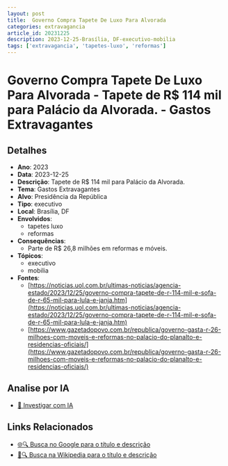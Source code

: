 ```yaml
---
layout: post
title:  Governo Compra Tapete De Luxo Para Alvorada
categories: extravagancia
article_id: 20231225
description: 2023-12-25-Brasília, DF-executivo-mobilia
tags: ['extravagancia', 'tapetes-luxo', 'reformas']
---
```


# Governo Compra Tapete De Luxo Para Alvorada - Tapete de R$ 114 mil para Palácio da Alvorada. - Gastos Extravagantes

## Detalhes
- **Ano**: 2023
- **Data**: 2023-12-25
- **Descrição**: Tapete de R$ 114 mil para Palácio da Alvorada.
- **Tema**: Gastos Extravagantes
- **Alvo**: Presidência da República
- **Tipo**: executivo
- **Local**: Brasília, DF
- **Envolvidos**:
  - tapetes luxo
  - reformas
- **Consequências**:
  - Parte de R$ 26,8 milhões em reformas e móveis.
- **Tópicos**:
  - executivo
  - mobilia
- **Fontes**:
  - [https://noticias.uol.com.br/ultimas-noticias/agencia-estado/2023/12/25/governo-compra-tapete-de-r-114-mil-e-sofa-de-r-65-mil-para-lula-e-janja.htm](https://noticias.uol.com.br/ultimas-noticias/agencia-estado/2023/12/25/governo-compra-tapete-de-r-114-mil-e-sofa-de-r-65-mil-para-lula-e-janja.htm)
  - [https://www.gazetadopovo.com.br/republica/governo-gasta-r-26-milhoes-com-moveis-e-reformas-no-palacio-do-planalto-e-residencias-oficiais/](https://www.gazetadopovo.com.br/republica/governo-gasta-r-26-milhoes-com-moveis-e-reformas-no-palacio-do-planalto-e-residencias-oficiais/)

## Analise por IA
- [🤖 Investigar com IA](https://www.perplexity.ai/search?q=%22gastos%20estravagantes%20departamento%20p%C3%BAblico%20Brasil%22%20Governo%20Compra%20Tapete%20De%20Luxo%20Para%20Alvorada%20Tapete%20de%20R%24%20114%20mil%20para%20Pal%C3%A1cio%20da%20Alvorada.%20Bras%C3%ADlia%2C%20DF%202023-12-25)

## Links Relacionados
- [🌐🔍 Busca no Google para o título e descrição](https://www.google.com/search?q=%22gastos%20estravagantes%20departamento%20p%C3%BAblico%20Brasil%22%20Governo%20Compra%20Tapete%20De%20Luxo%20Para%20Alvorada%20Tapete%20de%20R%24%20114%20mil%20para%20Pal%C3%A1cio%20da%20Alvorada.%20Bras%C3%ADlia%2C%20DF%202023-12-25)
- [📖🔍 Busca na Wikipedia para o título e descrição](https://pt.wikipedia.org/w/index.php?search=%22gastos%20estravagantes%20departamento%20p%C3%BAblico%20Brasil%22%20Governo%20Compra%20Tapete%20De%20Luxo%20Para%20Alvorada%20Tapete%20de%20R%24%20114%20mil%20para%20Pal%C3%A1cio%20da%20Alvorada.%20Bras%C3%ADlia%2C%20DF%202023-12-25)

